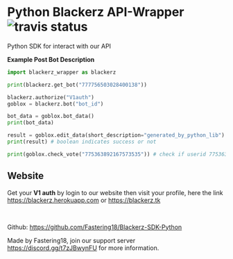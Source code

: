 # Python Blackerz API-Wrapper ![travis status](https://api.travis-ci.org/Fastering18/Blackerz-SDK-Python.svg)  
Python SDK for interact with our API

__Example Post Bot Description__
```py
import blackerz_wrapper as blackerz

print(blackerz.get_bot("777756503028400138"))

blackerz.authorize("V1auth")
goblox = blackerz.bot("bot_id")

bot_data = goblox.bot_data()
print(bot_data)

result = goblox.edit_data(short_description="generated_by_python_lib")
print(result) # boolean indicates success or not

print(goblox.check_vote("775363892167573535")) # check if userid 775363892167573535 voted the bot  
```  

## Website  

Get your **V1 auth** by login to our website then visit your profile, here the link  
https://blackerz.herokuapp.com  or  https://blackerz.tk  

<br>

Github: https://github.com/Fastering18/Blackerz-SDK-Python  

Made by Fastering18, join our support server https://discord.gg/t7zJBwynFU for more information.